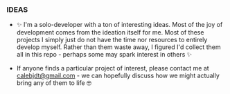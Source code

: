 ### IDEAS
- ✨ I'm a solo-developer with a ton of interesting ideas. Most of the joy of development comes from the ideation itself for me. Most of these projects I simply just do not have the time nor resources to entirely develop myself. Rather than them waste away, I figured I'd collect them all in this repo - perhaps some may spark interest in others ✨

- If anyone finds a particular project of interest, please contact me at calebjdt@gmail.com - we can hopefully discuss how we might actually bring any of them to life 🤓


